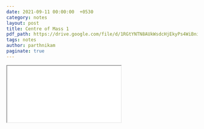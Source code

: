 ```yaml
---
date: 2021-09-11 00:00:00  +0530
category: notes
layout: post
title: Centre of Mass 1
pdf_path: https://drive.google.com/file/d/1RGtYNTN8AUkWsdcHjEkyPs4WiBnivmGS/preview?usp=sharing
tags: notes
author: parthnikam
paginate: true
---
```


<iframe class="embed-pdf" src="{{ page.pdf_path }}#toolbar=0" seamless="seamless" scrolling="no" style="overflow:hidden"></iframe>
